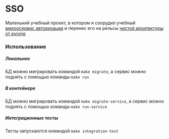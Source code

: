 # SSO

Маленький учебный проект, в котором я соорудил учебный [микросервис авторизации](https://habr.com/ru/articles/774796/) и перенес его на рельсы [чистой архитектуры от evrone](https://github.com/evrone/go-clean-template)

### Использование

##### Локальное
БД можно мигрировать командой `make migrate`, а сервис можно поднять с помощью команды `make run`

##### В контейнере
БД можно мигрировать командой `make migrate-service`, а сервис можно поднять с помощью команды `make run-service`

##### Интеграционные тесты
Тесты запускаются командой `make integration-test`